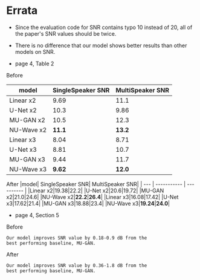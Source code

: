 # Errata

- Since the evaluation code for SNR contains typo 10 instead of 20, all of the paper's SNR values should be twice.
- There is no difference that our model shows better results than other models on SNR.

- page 4, Table 2

Before

|model|      SingleSpeaker SNR|           MultiSpeaker SNR|
| --- | ----------- | ---------- |
|Linear x2|9.69|11.1|
|U-Net x2|10.3|9.86|
|MU-GAN x2|10.5|12.3|
|NU-Wave x2|**11.1**|**13.2**|
|Linear x3|8.04|8.71|
|U-Net  x3|8.81|10.7|
|MU-GAN x3|9.44|11.7|
|NU-Wave x3|**9.62**|**12.0**|


After 
|model|      SingleSpeaker SNR|           MultiSpeaker SNR|
| --- | ----------- | ---------- |
|Linear x2|19.38|22.2|
|U-Net x2|20.6|19.72|
|MU-GAN x2|21.0|24.6|
|NU-Wave x2|**22.2**|**26.4**|
|Linear x3|16.08|17.42|
|U-Net  x3|17.62|21.4|
|MU-GAN x3|18.88|23.4|
|NU-Wave x3|**19.24**|**24.0**|

- page 4, Section 5

Before
```
Our model improves SNR value by 0.18-0.9 dB from the
best performing baseline, MU-GAN.
```

After
```
Our model improves SNR value by 0.36-1.8 dB from the
best performing baseline, MU-GAN.
```
